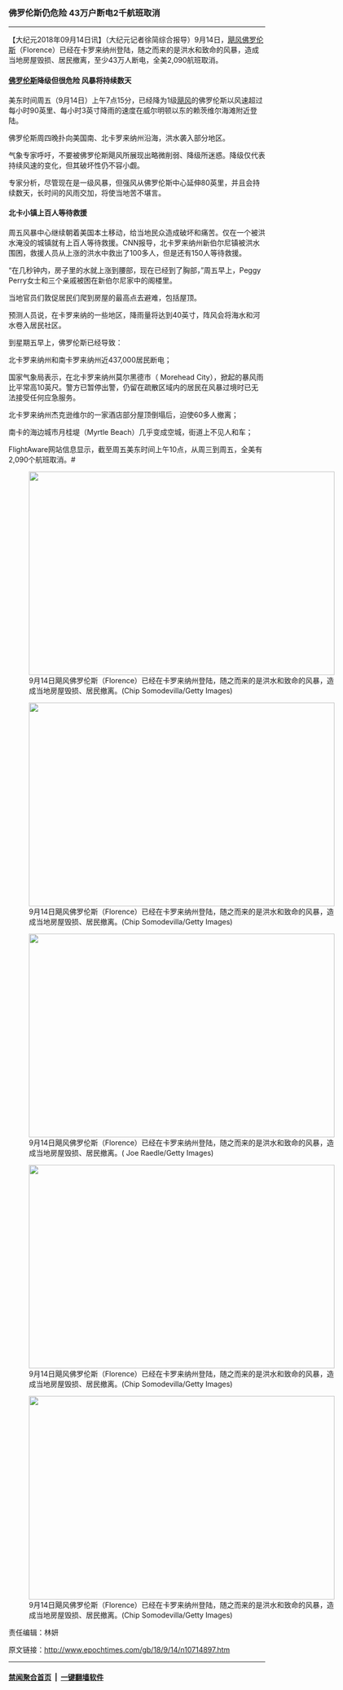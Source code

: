 ### 佛罗伦斯仍危险 43万户断电2千航班取消
------------------------

<p>【大纪元2018年09月14日讯】（大纪元记者徐简综合报导）9月14日，<a href="http://www.epochtimes.com/gb/tag/%E9%A3%93%E9%A3%8E.html">飓风</a><a href="http://www.epochtimes.com/gb/tag/%E4%BD%9B%E7%BD%97%E4%BC%A6%E6%96%AF.html">佛罗伦斯</a>（Florence）已经在卡罗来纳州登陆，随之而来的是洪水和致命的风暴，造成当地房屋毁损、居民撤离，至少43万人断电，全美2,090航班取消。</p>
<h4><a href="http://www.epochtimes.com/gb/tag/%E4%BD%9B%E7%BD%97%E4%BC%A6%E6%96%AF.html">佛罗伦斯</a>降级但很危险 风暴将持续数天</h4>
<p>美东时间周五（9月14日）上午7点15分，已经降为1级<a href="http://www.epochtimes.com/gb/tag/%E9%A3%93%E9%A3%8E.html">飓风</a>的佛罗伦斯以风速超过每小时90英里、每小时3英寸降雨的速度在威尔明顿以东的赖茨维尔海滩附近登陆。</p>
<p>佛罗伦斯周四晚扑向美国南、北卡罗来纳州沿海，洪水袭入部分地区。</p>
<p>气象专家呼吁，不要被佛罗伦斯飓风所展现出略微削弱、降级所迷惑。降级仅代表持续风速的变化，但其破坏性仍不容小觑。</p>
<p>专家分析，尽管现在是一级风暴，但强风从佛罗伦斯中心延伸80英里，并且会持续数天，长时间的风雨交加，将使当地苦不堪言。</p>
<h4>北卡小镇上百人等待救援</h4>
<p>周五风暴中心继续朝着美国本土移动，给当地民众造成破坏和痛苦。仅在一个被洪水淹没的城镇就有上百人等待救援。CNN报导，北卡罗来纳州新伯尔尼镇被洪水围困，救援人员从上涨的洪水中救出了100多人，但是还有150人等待救援。</p>
<p>“在几秒钟内，房子里的水就上涨到腰部，现在已经到了胸部，”周五早上，Peggy Perry女士和三个亲戚被困在新伯尔尼家中的阁楼里。</p>
<p>当地官员们敦促居民们爬到房屋的最高点去避难，包括屋顶。</p>
<p>预测人员说，在卡罗来纳的一些地区，降雨量将达到40英寸，阵风会将海水和河水卷入居民社区。</p>
<p>到星期五早上，佛罗伦斯已经导致：</p>
<p>北卡罗来纳州和南卡罗来纳州近437,000居民断电；</p>
<p>国家气象局表示，在北卡罗来纳州莫尔黑德市（ Morehead City），掀起的暴风雨比平常高10英尺。警方已暂停出警，仍留在疏散区域内的居民在风暴过境时已无法接受任何应急服务。</p>
<p>北卡罗来纳州杰克逊维尔的一家酒店部分屋顶倒塌后，迫使60多人撤离；</p>
<p>南卡的海边城市月桂堤（Myrtle Beach）几乎变成空城，街道上不见人和车；</p>
<p>FlightAware网站信息显示，截至周五美东时间上午10点，从周三到周五，全美有2,090个航班取消。#</p>
<figure id="attachment_10714917" style="width: 600px" class="wp-caption aligncenter"><a href="http://i.epochtimes.com/assets/uploads/2018/09/GettyImages-1033094608.jpg"><img class="size-large wp-image-10714917" src="http://i.epochtimes.com/assets/uploads/2018/09/GettyImages-1033094608-600x400.jpg" alt="" width="600" height="400" /></a><figcaption class="wp-caption-text">9月14日飓风佛罗伦斯（Florence）已经在卡罗来纳州登陆，随之而来的是洪水和致命的风暴，造成当地房屋毁损、居民撤离。(Chip Somodevilla/Getty Images)</figcaption></figure>
<figure id="attachment_10714920" style="width: 600px" class="wp-caption aligncenter"><a href="http://i.epochtimes.com/assets/uploads/2018/09/GettyImages-1033094698.jpg"><img class="size-large wp-image-10714920" src="http://i.epochtimes.com/assets/uploads/2018/09/GettyImages-1033094698-600x400.jpg" alt="" width="600" height="400" /></a><figcaption class="wp-caption-text">9月14日飓风佛罗伦斯（Florence）已经在卡罗来纳州登陆，随之而来的是洪水和致命的风暴，造成当地房屋毁损、居民撤离。(Chip Somodevilla/Getty Images)</figcaption></figure>
<figure id="attachment_10714921" style="width: 600px" class="wp-caption aligncenter"><a href="http://i.epochtimes.com/assets/uploads/2018/09/GettyImages-1033095572.jpg"><img class="wp-image-10714921 size-large" src="http://i.epochtimes.com/assets/uploads/2018/09/GettyImages-1033095572-600x400.jpg" alt="" width="600" height="400" /></a><figcaption class="wp-caption-text">9月14日飓风佛罗伦斯（Florence）已经在卡罗来纳州登陆，随之而来的是洪水和致命的风暴，造成当地房屋毁损、居民撤离。( Joe Raedle/Getty Images)</figcaption></figure>
<figure id="attachment_10714922" style="width: 600px" class="wp-caption aligncenter"><a href="http://i.epochtimes.com/assets/uploads/2018/09/GettyImages-1033074064.jpg"><img class="size-large wp-image-10714922" src="http://i.epochtimes.com/assets/uploads/2018/09/GettyImages-1033074064-600x400.jpg" alt="" width="600" height="400" /></a><figcaption class="wp-caption-text">9月14日飓风佛罗伦斯（Florence）已经在卡罗来纳州登陆，随之而来的是洪水和致命的风暴，造成当地房屋毁损、居民撤离。(Chip Somodevilla/Getty Images)</figcaption></figure>
<figure id="attachment_10714923" style="width: 600px" class="wp-caption aligncenter"><a href="http://i.epochtimes.com/assets/uploads/2018/09/GettyImages-1033074066.jpg"><img class="size-large wp-image-10714923" src="http://i.epochtimes.com/assets/uploads/2018/09/GettyImages-1033074066-600x400.jpg" alt="" width="600" height="400" /></a><figcaption class="wp-caption-text">9月14日飓风佛罗伦斯（Florence）已经在卡罗来纳州登陆，随之而来的是洪水和致命的风暴，造成当地房屋毁损、居民撤离。(Chip Somodevilla/Getty Images)</figcaption></figure>
<p>责任编辑：林妍</p>

原文链接：http://www.epochtimes.com/gb/18/9/14/n10714897.htm


------------------------
#### [禁闻聚合首页](https://github.com/gfw-breaker/banned-news/blob/master/README.md) &nbsp;|&nbsp;  [一键翻墙软件](https://github.com/gfw-breaker/nogfw/blob/master/README.md)